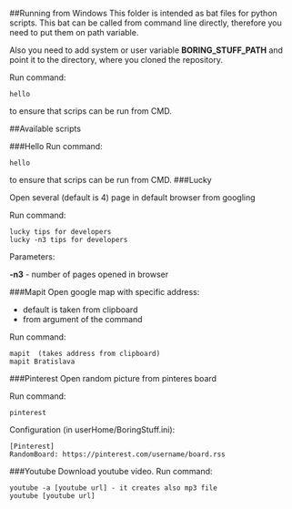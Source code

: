 ##Running from Windows 
This folder is intended as bat files for python scripts. 
This bat can be called from command line directly, therefore you need to put them
on path variable. 

Also you need to add system or user variable **BORING_STUFF_PATH** and point it to the directory, where you cloned the repository.

Run command:

    hello

to ensure that scrips can be run from CMD. 

##Available scripts

###Hello
Run command:

    hello

to ensure that scrips can be run from CMD. 
###Lucky

Open several (default is 4) page in default browser from googling

Run command:

    lucky tips for developers
    lucky -n3 tips for developers

Parameters:

**-n3** - number of pages opened in browser

###Mapit
Open google map with specific address:
- default is taken from clipboard
- from argument of the command

Run command:

    mapit  (takes address from clipboard)
    mapit Bratislava

###Pinterest
Open random picture from pinteres board

Run command:

    pinterest
    
Configuration (in userHome/BoringStuff.ini):

    [Pinterest]
    RandomBoard: https://pinterest.com/username/board.rss
    
###Youtube
Download youtube video.
Run command:

    youtube -a [youtube url] - it creates also mp3 file
    youtube [youtube url]